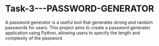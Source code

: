 # Task-3---PASSWORD-GENERATOR
A password generator is a useful tool that generates strong and  random passwords for users. This project aims to create a  password generator application using Python, allowing users to  specify the length and complexity of the password
